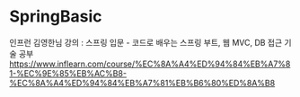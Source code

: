 # SpringBasic
인프런 김영한님 강의 : 스프링 입문 - 코드로 배우는 스프링 부트, 웹 MVC, DB 접근 기술 공부
https://www.inflearn.com/course/%EC%8A%A4%ED%94%84%EB%A7%81-%EC%9E%85%EB%AC%B8-%EC%8A%A4%ED%94%84%EB%A7%81%EB%B6%80%ED%8A%B8

